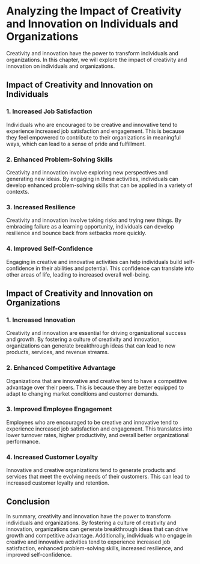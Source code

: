 Analyzing the Impact of Creativity and Innovation on Individuals and Organizations
===================================================================================================================================================

Creativity and innovation have the power to transform individuals and organizations. In this chapter, we will explore the impact of creativity and innovation on individuals and organizations.

Impact of Creativity and Innovation on Individuals
--------------------------------------------------

### 1. Increased Job Satisfaction

Individuals who are encouraged to be creative and innovative tend to experience increased job satisfaction and engagement. This is because they feel empowered to contribute to their organizations in meaningful ways, which can lead to a sense of pride and fulfillment.

### 2. Enhanced Problem-Solving Skills

Creativity and innovation involve exploring new perspectives and generating new ideas. By engaging in these activities, individuals can develop enhanced problem-solving skills that can be applied in a variety of contexts.

### 3. Increased Resilience

Creativity and innovation involve taking risks and trying new things. By embracing failure as a learning opportunity, individuals can develop resilience and bounce back from setbacks more quickly.

### 4. Improved Self-Confidence

Engaging in creative and innovative activities can help individuals build self-confidence in their abilities and potential. This confidence can translate into other areas of life, leading to increased overall well-being.

Impact of Creativity and Innovation on Organizations
----------------------------------------------------

### 1. Increased Innovation

Creativity and innovation are essential for driving organizational success and growth. By fostering a culture of creativity and innovation, organizations can generate breakthrough ideas that can lead to new products, services, and revenue streams.

### 2. Enhanced Competitive Advantage

Organizations that are innovative and creative tend to have a competitive advantage over their peers. This is because they are better equipped to adapt to changing market conditions and customer demands.

### 3. Improved Employee Engagement

Employees who are encouraged to be creative and innovative tend to experience increased job satisfaction and engagement. This translates into lower turnover rates, higher productivity, and overall better organizational performance.

### 4. Increased Customer Loyalty

Innovative and creative organizations tend to generate products and services that meet the evolving needs of their customers. This can lead to increased customer loyalty and retention.

Conclusion
----------

In summary, creativity and innovation have the power to transform individuals and organizations. By fostering a culture of creativity and innovation, organizations can generate breakthrough ideas that can drive growth and competitive advantage. Additionally, individuals who engage in creative and innovative activities tend to experience increased job satisfaction, enhanced problem-solving skills, increased resilience, and improved self-confidence.
